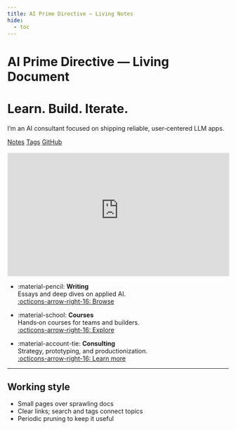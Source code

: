 ```yaml
---
title: AI Prime Directive — Living Notes
hide:
  - toc
---
```


# AI Prime Directive — Living Document

<div class="hero">
  <h1>Learn. Build. Iterate.</h1>
  <p>I’m an AI consultant focused on shipping reliable, user‑centered LLM apps.</p>
  <p class="cta">
    <a class="md-button md-button--primary" href="notes.md">Notes</a>
    <a class="md-button" href="tags.md">Tags</a>
    <a class="md-button" href="https://github.com/ozgurgulerx/ai-prime-directive">GitHub</a>
  </p>
</div>

<div class="subscribe-embed" style="margin-top: 1rem;">
  <iframe src="https://generativefrontier.substack.com/embed" style="width:100%; height:280px; border:1px solid #EEE; background:white;" frameborder="0" scrolling="no"></iframe>
</div>

<div class="grid cards home-cards" markdown>

- :material-pencil: **Writing**  
  Essays and deep dives on applied AI.  
  [:octicons-arrow-right-16: Browse](writing/index.md)

- :material-school: **Courses**  
  Hands‑on courses for teams and builders.  
  [:octicons-arrow-right-16: Explore](courses/index.md)

- :material-account-tie: **Consulting**  
  Strategy, prototyping, and productionization.  
  [:octicons-arrow-right-16: Learn more](consulting/index.md)

</div>

---

## Working style

- Small pages over sprawling docs
- Clear links; search and tags connect topics
- Periodic pruning to keep it useful
